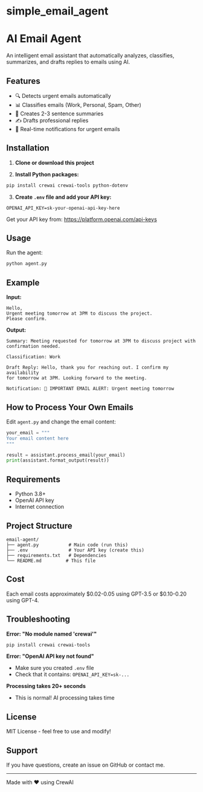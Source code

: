 # simple_email_agent
# AI Email Agent

An intelligent email assistant that automatically analyzes, classifies, summarizes, and drafts replies to emails using AI.

## Features

- 🔍 Detects urgent emails automatically
- 📊 Classifies emails (Work, Personal, Spam, Other)
- 📝 Creates 2-3 sentence summaries
- ✍️ Drafts professional replies
- 🔔 Real-time notifications for urgent emails

## Installation

1. **Clone or download this project**

2. **Install Python packages:**
```bash
pip install crewai crewai-tools python-dotenv
```

3. **Create `.env` file and add your API key:**
```
OPENAI_API_KEY=sk-your-openai-api-key-here
```

Get your API key from: https://platform.openai.com/api-keys

## Usage

Run the agent:
```bash
python agent.py
```

## Example

**Input:**
```
Hello,
Urgent meeting tomorrow at 3PM to discuss the project.
Please confirm.
```

**Output:**
```
Summary: Meeting requested for tomorrow at 3PM to discuss project with confirmation needed.

Classification: Work

Draft Reply: Hello, thank you for reaching out. I confirm my availability 
for tomorrow at 3PM. Looking forward to the meeting.

Notification: 🚨 IMPORTANT EMAIL ALERT: Urgent meeting tomorrow
```

## How to Process Your Own Emails

Edit `agent.py` and change the email content:

```python
your_email = """
Your email content here
"""

result = assistant.process_email(your_email)
print(assistant.format_output(result))
```

## Requirements

- Python 3.8+
- OpenAI API key
- Internet connection

## Project Structure

```
email-agent/
├── agent.py           # Main code (run this)
├── .env               # Your API key (create this)
├── requirements.txt   # Dependencies
└── README.md         # This file
```

## Cost

Each email costs approximately $0.02-0.05 using GPT-3.5 or $0.10-0.20 using GPT-4.

## Troubleshooting

**Error: "No module named 'crewai'"**
```bash
pip install crewai crewai-tools
```

**Error: "OpenAI API key not found"**
- Make sure you created `.env` file
- Check that it contains: `OPENAI_API_KEY=sk-...`

**Processing takes 20+ seconds**
- This is normal! AI processing takes time

## License

MIT License - feel free to use and modify!

## Support

If you have questions, create an issue on GitHub or contact me.

---

Made with ❤️ using CrewAI
